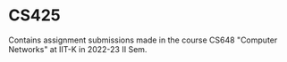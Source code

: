 # CS425
Contains assignment submissions made in the course CS648 "Computer Networks" at IIT-K in 2022-23 II Sem.
